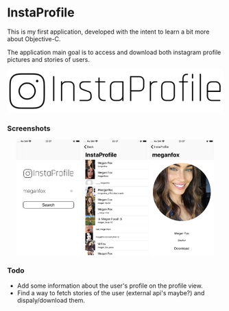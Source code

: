 # InstaProfile
This is my first application, developed with the intent to learn a bit more about Objective-C. 

The application main goal is to access and download both instagram profile pictures and stories of users.
<p align="center"><img src="assets/img/InstaProfile.png" /></p>

### Screenshots
<p align="center">
<img width="30%" src="assets/img/screenshot/a.png" />
<img width="30%" src="assets/img/screenshot/b.png" />
<img width="30%" src="assets/img/screenshot/c.png" />
</p>


### Todo
- Add some information about the user's profile on the profile view.
- Find a way to fetch stories of the user (external api's maybe?) and dispaly/download them.

